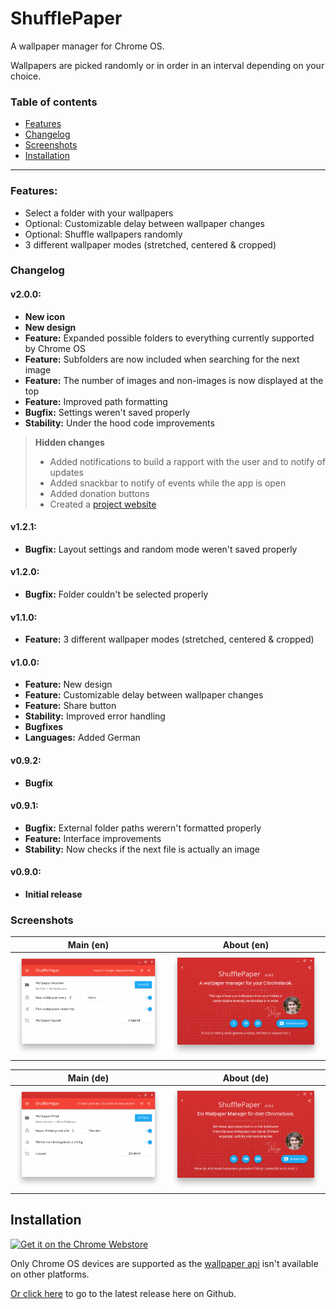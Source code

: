 # ShufflePaper
A wallpaper manager for Chrome OS.

Wallpapers are picked randomly or in order in an interval depending on your choice.

### Table of contents
- [Features](#features)
- [Changelog](#changelog)
- [Screenshots](#screenshots)
- [Installation](#installation)

---

### Features:
- Select a folder with your wallpapers
- Optional: Customizable delay between wallpaper changes
- Optional: Shuffle wallpapers randomly
- 3 different wallpaper modes (stretched, centered & cropped)

### Changelog
#### v2.0.0:
- **New icon**
- **New design**
- **Feature:** Expanded possible folders to everything currently supported by Chrome OS
- **Feature:** Subfolders are now included when searching for the next image
- **Feature:** The number of images and non-images is now displayed at the top
- **Feature:** Improved path formatting
- **Bugfix:** Settings weren't saved properly
- **Stability:** Under the hood code improvements

> **Hidden changes**
> - Added notifications to build a rapport with the user and to notify of updates
> - Added snackbar to notify of events while the app is open
> - Added donation buttons
> - Created a [project website](https://github.com/ciriousJoker/shufflepaper-website)

#### v1.2.1:
- **Bugfix:** Layout settings and random mode weren't saved properly

#### v1.2.0:
- **Bugfix:** Folder couldn't be selected properly

#### v1.1.0:
- **Feature:** 3 different wallpaper modes (stretched, centered & cropped)

#### v1.0.0:
- **Feature:** New design
- **Feature:** Customizable delay between wallpaper changes
- **Feature:** Share button
- **Stability:** Improved error handling
- **Bugfixes**
- **Languages:** Added German

#### v0.9.2:
- **Bugfix**

#### v0.9.1:
- **Bugfix:** External folder paths werern't formatted properly
- **Feature:** Interface improvements
- **Stability:** Now checks if the next file is actually an image

#### v0.9.0:
- **Initial release**

### Screenshots

|                      Main (en)                       |                      About (en)                       |
| ------------------------------------------------ | ------------------------------------------------ |
| <img src="screenshots/en/en_main.png"/>  | <img src="screenshots/en/en_about.png"/>  |


|                      Main (de)                       |                      About (de)                       |
| ------------------------------------------------ | ------------------------------------------------ |
| <img src="screenshots/de/de_main.png"/>  | <img src="screenshots/de/de_about.png"/>  |

## Installation

<a href='https://chrome.google.com/webstore/detail/shufflepaper/ghcndibmdbeipgggdddmecagpkllglpj?utm_campaign=PartBadge'><img alt='Get it on the Chrome Webstore' src='https://storage.googleapis.com/web-dev-uploads/image/WlD8wC6g8khYWPJUsQceQkhXSlv1/HRs9MPufa1J1h5glNhut.png' height="56px"/></a>

Only Chrome OS devices are supported as the [wallpaper api](https://developer.chrome.com/apps/wallpaper) isn't available on other platforms.

[Or click here](https://github.com/CiriousJoker/ShufflePaper/releases/latest) to go to the latest release here on Github.
